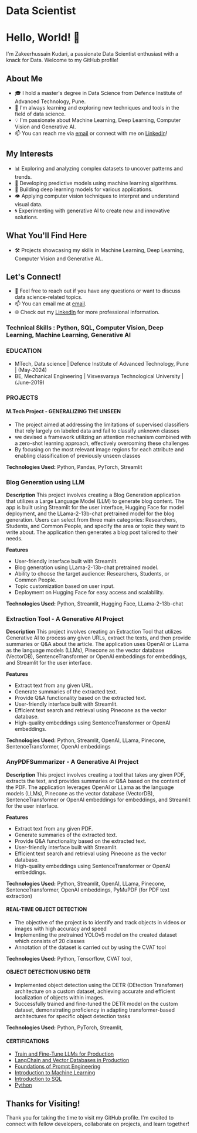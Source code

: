 # Data Scientist

# Hello, World! 👋

I'm Zakeerhussain Kudari, a passionate Data Scientist enthusiast with a knack for Data. Welcome to my GitHub profile!

## About Me
- 🎓 I hold a master's degree in Data Science from Defence Institute of Advanced Technology, Pune.
- 🌱 I'm always learning and exploring new techniques and tools in the field of data science.
- 💡 I'm passionate about Machine Learning, Deep Learning, Computer Vision and Generative AI.
- 📫 You can reach me via [email](mailto:zakeerhussainkudari@gmail.com) or connect with me on [LinkedIn](https://www.linkedin.com/in/zakeerhussain-kudari/)!

## My Interests
- 📊 Exploring and analyzing complex datasets to uncover patterns and trends.
- 🤖 Developing predictive models using machine learning algorithms.
- 🧠 Building deep learning models for various applications.
- 👁️ Applying computer vision techniques to interpret and understand visual data.
- 🌀 Experimenting with generative AI to create new and innovative solutions.

## What You'll Find Here
- 🛠️ Projects showcasing my skills in Machine Learning, Deep Learning, Computer Vision and Generative AI..

## Let's Connect!
- 💬 Feel free to reach out if you have any questions or want to discuss data science-related topics.
- 📫 You can email me at [email](mailto:zakeerhussainkudari@gmail.com).
- 🌐 Check out my [LinkedIn]((https://www.linkedin.com/in/zakeerhussain-kudari/)) for more professional information.


### Technical Skills : Python, SQL, Computer Vision, Deep Learning, Machine Learning, Generative AI

### EDUCATION
- MTech, Data science | Defence Institute of Advanced Technology, Pune | (May-2024)
- BE, Mechanical Engineering | Visvesvaraya Technological University |(June-2019)

### PROJECTS
#### M.Tech Project - GENERALIZING THE UNSEEN
- The project aimed at addressing the limitations of supervised classifiers that rely largely
on labeled data and fail to classify unknown classes
- we devised a framework utilizing an attention mechanism combined
with a zero-shot learning approach, effectively overcoming these
challenges
- By focusing on the most relevant image regions for each attribute and
enabling classification of previously unseen classes

**Technologies Used:** Python, Pandas, PyTorch, Streamlit

### Blog Generation using LLM 

**Description**
This project involves creating a Blog Generation application that utilizes a Large Language Model (LLM) to generate blog content. The app is built using Streamlit for the user interface, Hugging Face for model deployment, and the LLama-2-13b-chat pretrained model for the blog generation. Users can select from three main categories: Researchers, Students, and Common People, and specify the area or topic they want to write about. The application then generates a blog post tailored to their needs.

**Features**
- User-friendly interface built with Streamlit.
- Blog generation using LLama-2-13b-chat pretrained model.
- Ability to choose the target audience: Researchers, Students, or Common People.
- Topic customization based on user input.
- Deployment on Hugging Face for easy access and scalability.

**Technologies Used:** Python, Streamlit, Hugging Face, LLama-2-13b-chat

### Extraction Tool - A Generative AI Project

**Description**
This project involves creating an Extraction Tool that utilizes Generative AI to process any given URLs, extract the texts, and then provide summaries or Q&A about the article. The application uses OpenAI or LLama as the language models (LLMs), Pinecone as the vector database (VectorDB), SentenceTransformer or OpenAI embeddings for embeddings, and Streamlit for the user interface.

**Features**
- Extract text from any given URL.
- Generate summaries of the extracted text.
- Provide Q&A functionality based on the extracted text.
- User-friendly interface built with Streamlit.
- Efficient text search and retrieval using Pinecone as the vector database.
- High-quality embeddings using SentenceTransformer or OpenAI embeddings.

**Technologies Used:** Python, Streamlit, OpenAI, LLama, Pinecone, SentenceTransformer, OpenAI embeddings

### AnyPDFSummarizer - A Generative AI Project

**Description**
This project involves creating a tool that takes any given PDF, extracts the text, and provides summaries or Q&A based on the content of the PDF. The application leverages OpenAI or LLama as the language models (LLMs), Pinecone as the vector database (VectorDB), SentenceTransformer or OpenAI embeddings for embeddings, and Streamlit for the user interface.

**Features**
- Extract text from any given PDF.
- Generate summaries of the extracted text.
- Provide Q&A functionality based on the extracted text.
- User-friendly interface built with Streamlit.
- Efficient text search and retrieval using Pinecone as the vector database.
- High-quality embeddings using SentenceTransformer or OpenAI embeddings.

**Technologies Used:** Python, Streamlit, OpenAI, LLama, Pinecone, SentenceTransformer, OpenAI embeddings, PyMuPDF (for PDF text extraction)

#### REAL-TIME OBJECT DETECTION
- The objective of the project is to identify and track objects in videos
or images with high accuracy and speed
- Implementing the pretrained YOLOv5 model on the created dataset
which consists of 20 classes
- Annotation of the dataset is carried out by using the CVAT tool

**Technologies Used:** Python, Tensorflow, CVAT tool, 

#### OBJECT DETECTION USING DETR
- Implemented object detection using the DETR (DEtection
Transfomer) architecture on a custom dataset, achieving accurate and
efficient localization of objects within images.
- Successfully trained and fine-tuned the DETR model on the custom
dataset, demonstrating proficiency in adapting transformer-based
architectures for specific object detection tasks

**Technologies Used:** Python, PyTorch, Streamlit, 

#### CERTIFICATIONS
- [Train and Fine-Tune LLMs for Production](https://drive.google.com/file/d/1aplG3CpesyS32SDcw24SB3QhH-qzXCfi/view?usp=sharing)
- [LangChain and Vector Databases in Production](https://drive.google.com/file/d/198Habt8myKFQqze-va32Vx5Hp4OQzizm/view?usp=sharing)
- [Foundations of Prompt Engineering](https://drive.google.com/file/d/15wq75jZnbA19F8nPZ6lWF_GXfUHdlOEn/view?usp=sharing)
- [Introduction to Machine Learning](https://drive.google.com/file/d/1kBjCUK7DcbymKpsxX9pHygBSyZYMDdHK/view) 
- [Introduction to SQL](https://drive.google.com/file/d/1PjvFsUoR1DglChIB1wsthygIBwj2X-N0/view)
- [Python](https://drive.google.com/file/d/1b3inlTetiTyrAQlV76pfdwcUcAVyKNqD/view)



## Thanks for Visiting!
Thank you for taking the time to visit my GitHub profile. I'm excited to connect with fellow developers, collaborate on projects, and learn together!

